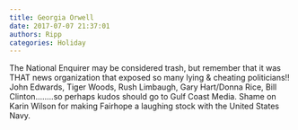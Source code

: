 ```yaml
---
title: Georgia Orwell
date: 2017-07-07 21:37:01
authors: Ripp
categories: Holiday
---
```


 The National Enquirer may be considered trash, but remember that it was THAT news organization that exposed so many lying &amp; cheating politicians!!  John Edwards, Tiger Woods, Rush Limbaugh, Gary Hart/Donna Rice, Bill Clinton........so perhaps kudos should go to Gulf Coast Media.  Shame on Karin Wilson for making Fairhope a laughing stock with the United States Navy.
